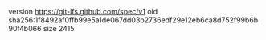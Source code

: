 version https://git-lfs.github.com/spec/v1
oid sha256:1f8492af0ffb99e5a1de067dd03b2736edf29e12eb6ca8d752f99b6b90f4b066
size 2415
